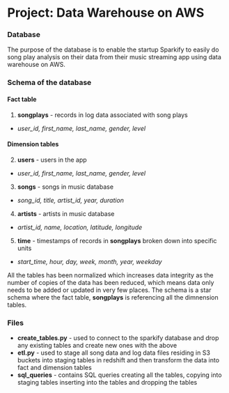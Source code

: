 # Project: Data Warehouse on AWS


### Database
The purpose of the database is to enable the startup Sparkify to easily do song play analysis on their data from their music streaming app using data warehouse on AWS.

### Schema of the database
#### Fact table
1. **songplays** - records in log data associated with song plays
  - *user_id, first_name, last_name, gender, level*

#### Dimension tables
2. **users** - users in the app
  - *user_id, first_name, last_name, gender, level* 
3. **songs** - songs in music database
  - *song_id, title, artist_id, year, duration* 
4. **artists** - artists in music database
  - *artist_id, name, location, latitude, longitude* 
5. **time** - timestamps of records in **songplays** broken down into specific units
  - *start_time, hour, day, week, month, year, weekday* 

All the tables has been normalized which increases data integrity as the number of copies of the data has been reduced, which means data only needs to be added or updated in very few places. The schema is a star schema where the fact table, **songplays** is referencing all the dimnension tables.

### Files
- **create_tables.py** - used to connect to the sparkify database and drop any existing tables and create new ones with the above
- **etl.py** - used to stage all song data and log data files residing in S3 buckets into staging tables in redshift and then transform the data into fact and dimension tables
- **sql_queries** - contains SQL queries creating all the tables, copying into staging tables inserting into the tables and dropping the tables